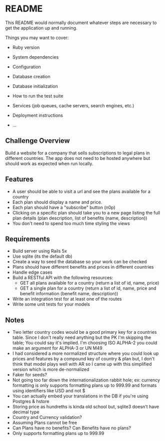 # README

This README would normally document whatever steps are necessary to get the
application up and running.

Things you may want to cover:

* Ruby version

* System dependencies

* Configuration

* Database creation

* Database initialization

* How to run the test suite

* Services (job queues, cache servers, search engines, etc.)

* Deployment instructions

* ...

## Challenge Overview
Build a website for a company that sells subscriptions to legal plans in different countries. The app does not need to be hosted anywhere but should work as expected when run locally.

## Features
- A user should be able to visit a url and see the plans available for a country
- Each plan should display a name and price.
- Each plan should have a "subscribe" button (n0p)
- Clicking on a specific plan should take you to a new page listing the full plan details (plan description, list of benefits (name, description))
- You don't need to spend too much time styling the views

## Requirements
- Build server using Rails 5x
- Use sqlite (its the default db)
- Create a way to seed the database so your work can be checked
- Plans should have different benefits and prices in different countries
- Handle edge cases
- Build a RESTful API with the following resources:
   * GET all plans available for a country (return a list of id, name, price)
   * GET a single plan for a country (return a list of id, name, price and benefit information (benefit name, description))
- Write an integration test for at least one of the routes
- Write some unit tests for your models


## Notes

- Two letter country codes would be a good primary key for a countries table.  Since I don't really need anything but the PK I'm skipping the table; You could say it's implied. I'm choosing ISO ALPHA-2 you could make an argument for ALPHA-3 or UN M49
- I had considered a more normalized structure where you could look up prices and features by a compound key of country & plan but, I don't think that model plays well with AR so I came up with this simplified version which is more de-normalized
- Faker for seeds?
- Not going too far down the internationalization rabbit hole; ex: currency formatting is only supports formatting plans up to 999.99 and formats using identifiers like USD and not $
- You can actually embed your translations in the DB if you're using Postgres & hstore
- Storing price as hundreths is kinda old school but, sqlite3 doesn't have decimal type
- Country and Currency validation?
- Assuming Plans cannot be free
- Can Plans have no benefits?  Can Benefits have no plans?
- Only supports formatting plans up to 999.99 
